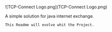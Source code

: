 ![TCP-Connect Logo.png](TCP-Connect Logo.png)

 A simple solution for java internet exchange.

`This Readme will evolve whit the Project.`
